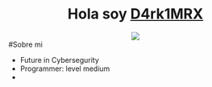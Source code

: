 <div align="center">
  <strong><h1 align="center">Hola soy <a href="">D4rk1MRX</a></h1></b></strong>
</div>

<div align="center">
<img src="https://imgur.com/b81c7f60-9435-4070-9446-9addb488d057">
</div>
#Sobre mi

- Future in Cybersegurity
- Programmer: level medium
- 

